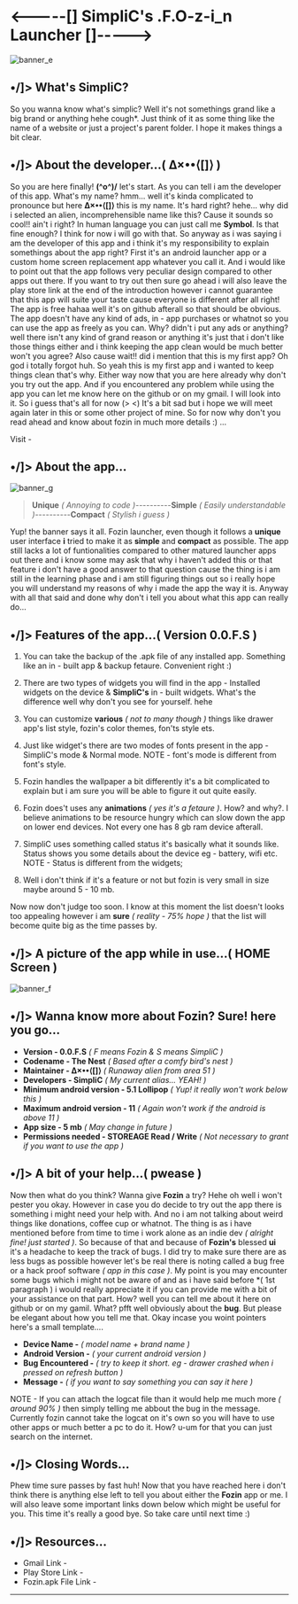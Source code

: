 # <-----[] SimpliC's .F.O-z-i_n Launcher []----->

![banner_e](https://github.com/SimpliC-Developer/Assets/blob/main/Images/banner_e.jpg)

## •/]> What's SimpliC?

So you wanna know what's simplic? Well it's not somethings grand like a big brand or anything hehe cough*. Just think of it as some thing like the name of a website or just a project's parent folder. I hope it makes things a bit clear.

## •/]> About the developer...( ∆×••⟨[]⟩ )

So you are here finally! **(^o^)/** let's start. As you can tell i am the developer of this app. What's my name? hmm... well it's kinda complicated to pronounce but here **∆×••⟨[]⟩** this is my name. It's hard right? hehe... why did i selected an alien, incomprehensible name like this? Cause it sounds so cool!! ain't i right? In human language you can just call me **Symbol**. Is that fine enough? I think for now i will go with that. So anyway as i was saying i am the developer of this app and i think it's my responsibility to explain somethings about the app right? First it's an android launcher app or a custom home screen replacement app whatever you call it. And i would like to point out that the app follows very peculiar design compared to other apps out there. If you want to try out then sure go ahead i will also leave the play store link at the end of the introduction however i cannot guarantee that this app will suite your taste cause everyone is different after all right! The app is free hahaa well it's on github afterall so that should be obvious. The app doesn't have any kind of ads, in - app purchases or whatnot so you can use the app as freely as you can. Why? didn't i put any ads or anything? well there isn't any kind of grand reason or anything it's just that i don't like those things either and i think keeping the app clean would be much better won't you agree? Also cause wait!! did i mention that this is my first app? Oh god i totally forgot huh. So yeah this is my first app and i wanted to keep things clean that's why. Either way now that you are here already why don't you try out the app. And if you encountered any problem while using the app you can let me know here on the github or on my gmail. I will look  into it. So i guess that's all for now (> <) It's a bit sad but i hope we will meet again later in this or some other project of mine. So for now why don't you read ahead and know about fozin in much more details :) ...

Visit -

## •/]> About the app...

![banner_g](https://github.com/SimpliC-Developer/Assets/blob/main/Images/banner_g.jpg)

>**Unique** *( Annoying to code )*----------**Simple** *( Easily understandable )*----------**Compact** *( Stylish i guess )*

Yup! the banner says it all. Fozin launcher, even though it follows a **unique** user interface **i** tried to make it as **simple** and **compact** as possible. The app still lacks a lot of funtionalities compared to other matured launcher apps out there and i know some may ask that why i haven't added this or that feature i don't have a good answer to that question cause the thing is i am still in the learning phase and i am still figuring things out so i really hope you will understand my reasons of why i made the app the way it is. Anyway with all that said and done why don't i tell you about what this app can really do...

## •/]> Features of the app...( Version 0.0.F.S )

1. You can take the backup of the .apk file of any installed app. Something like an in - built app & backup fetaure. Convenient right :)

2. There are two types of widgets you will find in the app - Installed widgets on the device & **SimpliC's** in - built widgets. What's the difference well    why don't you see for yourself. hehe

3. You can customize **various** *( not to many though )* things like drawer app's list style, fozin's color themes, fon'ts style ets.

4. Just like widget's there are two modes of fonts present in the app - SimpliC's mode & Normal mode. NOTE - font's mode is different from font's style.

5. Fozin handles the wallpaper a bit differently it's a bit complicated to explain but i am sure you will be able to figure it out quite easily.

6. Fozin does't uses any **animations** *( yes it's a fetaure )*. How? and why?. I believe animations to be resource hungry which can slow down the app on    lower end devices. Not every one has 8 gb ram device afterall.

7. SimpliC uses something called status it's basically what it sounds like. Status shows you some details about the device eg - battery, wifi etc. NOTE -      Status is different from the widgets;

8. Well i don't think if it's a feature or not but fozin is very small in size maybe around 5 - 10 mb.

Now now don't judge too soon. I know at this moment the list doesn't looks too appealing however i am **sure** *( reality - 75% hope )* that the list will become quite big as the time passes by.

## •/]> A picture of the app while in use...( HOME Screen )

![banner_f](https://github.com/SimpliC-Developer/Assets/blob/main/Images/banner_f.jpg)

## •/]> Wanna know more about Fozin? Sure! here you go...

- **Version - 0.0.F.S**  *( F means Fozin & S means SimpliC )*
- **Codename - The Nest**  *( Based after a comfy bird's nest )*
- **Maintainer - ∆×••⟨[]⟩**  *( Runaway alien from area 51 )*
- **Developers - SimpliC**  *( My current alias... YEAH! )*
- **Minimum android version - 5.1 Lollipop**  *( Yup! it really won't work below this )*
- **Maximum android version - 11**  *( Again won't work if the android is above 11 )*
- **App size - 5 mb**  *( May change in future )*
- **Permissions needed - STOREAGE Read / Write**  *( Not necessary to grant if you want to use the app )*

## •/]> A bit of your help...( pwease )

Now then what do you think? Wanna give **Fozin** a try? Hehe oh well i won't pester you okay. However in case you do decide to try out the app there is something i might need your help with. And no i am not talking about weird things like donations, coffee cup or whatnot. The thing is as i have mentioned before from time to time i work alone as an indie dev *( alright fine! just started )*. So because of that and because of **Fozin's** blessed **ui** it's a headache to keep the track of bugs. I did try to make sure there are as less bugs as possible however let's be real there is noting called a bug free or a hack proof software *( app in this case )*. My point is you may encounter some bugs which i might not be aware of and as i have said before *( 1st paragraph ) i would really appreciate it if you can provide me with a bit of your assistance on that part. How? well you can tell me about it here on github or on my gamil. What? pfft well obviously about the **bug**. But please be elegant about how you tell me that. Okay incase you woint pointers here's a small template....

- **Device Name -** *( model name + brand name )*
- **Android Version -** *( your current android version )*
- **Bug Encountered -** *( try to keep it short. eg - drawer crashed when i pressed on refresh button )*
- **Message -** *( if you want to say something you can say it here )* 

NOTE - If you can attach the logcat file than it would help me much more *( around 90% )* then simply telling me abbout the bug in the message. Currently fozin cannot take the logcat on it's own so you will have to use other apps or much better a pc to do it. How? u-um for that you can just search on the internet.

## •/]>  Closing Words...

Phew time sure passes by fast huh! Now that you have reached here i don't think there is anything else left to tell you about either the **Fozin** app or me. I will also leave some important links down below which might be useful for you. This time it's really a good bye. So take care until next time :)

## •/]>  Resources...

- Gmail Link - 
- Play Store Link -
- Fozin.apk File Link - 

-----------------------------------------------------------------------------------------------------------------------------------------------------------
